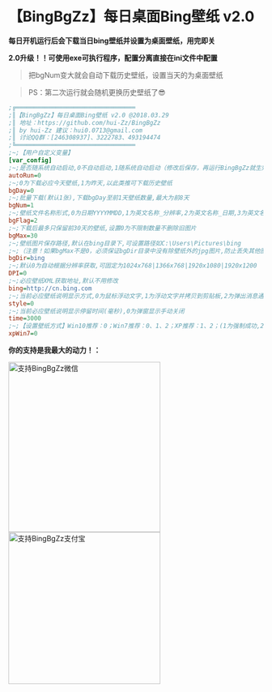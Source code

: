 # 【BingBgZz】每日桌面Bing壁纸 v2.0

**每日开机运行后会下载当日bing壁纸并设置为桌面壁纸，用完即关**

**2.0升级！！可使用exe可执行程序，配置分离直接在ini文件中配置**

> 把bgNum变大就会自动下载历史壁纸，设置当天的为桌面壁纸

> PS：第二次运行就会随机更换历史壁纸了😎

```ini
;╔═════════════════════════════════
;║【BingBgZz】每日桌面Bing壁纸 v2.0 @2018.03.29
;║ 地址：https://github.com/hui-Zz/BingBgZz
;║ by hui-Zz 建议：hui0.0713@gmail.com
;║ 讨论QQ群：[246308937]、3222783、493194474
;╚═════════════════════════════════
;~;【用户自定义变量】
[var_config]
;~;是否随系统自动启动,0不自动启动,1随系统自动启动（修改后保存，再运行BingBgZz就生效了）
autoRun=0
;~;0为下载必应今天壁纸,1为昨天,以此类推可下载历史壁纸
bgDay=0
;~;批量下载(默认1张),下载bgDay至前1天壁纸数量,最大为前8天
bgNum=1
;~;壁纸文件名称形式,0为日期YYYYMMDD,1为英文名称_分辨率,2为英文名称_日期,3为英文名称_分辨率_日期
bgFlag=2
;~;下载后最多只保留前30天的壁纸,设置0为不限制数量不删除旧图片
bgMax=30
;~;壁纸图片保存路径,默认在bing目录下,可设置路径如C:\Users\Pictures\bing
;~;（注意！如果bgMax不是0，必须保证bgDir目录中没有除壁纸外的jpg图片,防止丢失其他图片）
bgDir=bing
;~;默认0为自动根据分辨率获取,可固定为1024x768|1366x768|1920x1080|1920x1200
DPI=0
;~;必应壁纸XML获取地址,默认不用修改
bing=http://cn.bing.com
;~;当前必应壁纸说明显示方式,0为鼠标浮动文字,1为浮动文字并拷贝到剪贴板,2为弹出消息通知,3为弹出消息通知并拷贝到剪贴板
style=0
;~;当前必应壁纸说明显示停留时间(毫秒),0为弹窗显示手动关闭
time=3000
;~;【设置壁纸方式】Win10推荐：0；Win7推荐：0、1、2；XP推荐：1、2；(1为强制成功,2为命令行壁纸可能无变化)
xpWin7=0
```


**你的支持是我最大的动力！：**

<img src="https://raw.githubusercontent.com/hui-Zz/BingBgZz/master/支持BingBgZz微信.png" alt="支持BingBgZz微信" width="300" height="336">
<img src="https://raw.githubusercontent.com/hui-Zz/BingBgZz/master/支持BingBgZz支付宝.jpg" alt="支持BingBgZz支付宝" width="300" height="300">

